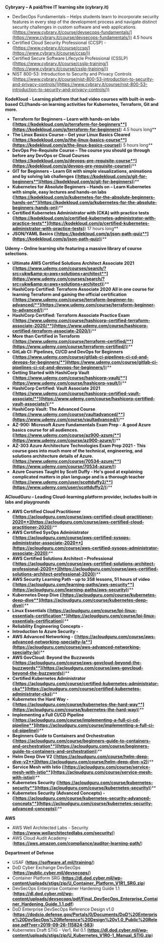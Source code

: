 **Cybryary – A paid/free IT learning site (cybrary.it)**

- DevSecOps Fundamentals – Helps students learn to incorporate security features in every step of the development process and navigate distinct security challenges in custom software and web applications. ([https://www.cybrary.it/course/devsecops-fundamentals/](https://www.cybrary.it/course/devsecops-fundamentals/)) 4.5 hours
- Certified Cloud Security Professional (CCSP) - ([https://www.cybrary.it/course/ccsp/](https://www.cybrary.it/course/ccsp/))
- Certified Secure Software Lifecycle Professional (CSSLP) ([https://www.cybrary.it/course/csslp-training/](https://www.cybrary.it/course/csslp-training/))
- NIST 800-53: Introduction to Security and Privacy Controls ([https://www.cybrary.it/course/nist-800-53-introduction-to-security-and-privacy-controls/](https://www.cybrary.it/course/nist-800-53-introduction-to-security-and-privacy-controls/))

**KodeKloud**  **- Learning platfrom that had video courses with built-in web-based CLI/hands-on learning activities for Kubernetes, Terraform, Git and more.**

- **Terraform for Beginners – Learn with hands-on labs (**[**https://kodekloud.com/p/terraform-for-beginners**](https://kodekloud.com/p/terraform-for-beginners)**) 4.5 hours long**
- **The Linux Basics Course – Get your Linux Basics Cleared (**[**https://kodekloud.com/p/the-linux-basics-course**](https://kodekloud.com/p/the-linux-basics-course)**) 5 hours long**
- **DevOps Pre-Requisite Course – The course you should go through before any DevOps or Cloud Courses (**[**https://kodekloud.com/p/devops-pre-requisite-course**](https://kodekloud.com/p/devops-pre-requisite-course)**)**
- **GIT for Beginners – Learn Git with simple visualizations, animations and by solving lab challenges (**[**https://kodekloud.com/p/git-for-beginners**](https://kodekloud.com/p/git-for-beginners)**)**
- **Kubernetes for Absolute Beginners – Hands on – Learn Kubernetes with simple, easy lectures and hands-on labs (**[**https://kodekloud.com/p/kubernetes-for-the-absolute-beginners-hands-on**](https://kodekloud.com/p/kubernetes-for-the-absolute-beginners-hands-on)**)**
- **Certified Kubernetes Administrator with (CKA) with practice tests (**[**https://kodekloud.com/p/certified-kubernetes-administrator-with-practice-tests**](https://kodekloud.com/p/certified-kubernetes-administrator-with-practice-tests)**) 17 hours long**
- **JSON/YAML Basics (**[**https://kodekloud.com/p/json-path-quiz**](https://kodekloud.com/p/json-path-quiz)**)**

**Udemy – Online learning site featuring a massive library of course selections.**

- **Ultimate AWS Certified Solutions Architect Associate 2021 (**[**https://www.udemy.com/courses/search/?src=ukw&amp;q=aws+solutions+architect**](https://www.udemy.com/courses/search/?src=ukw&amp;q=aws+solutions+architect)**)**
- **HashiCorp Certified: Terraform Associate 2020 All in one course for learning Terraform and gaining the official certification (**[**https://www.udemy.com/course/terraform-beginner-to-advanced/**](https://www.udemy.com/course/terraform-beginner-to-advanced/)**)**
- **HashiCorp Certified: Terraform Associate Practice Exam (**[**https://www.udemy.com/course/hashicorp-certified-terraform-associate-2020/**](https://www.udemy.com/course/hashicorp-certified-terraform-associate-2020/)**)**
- **More than Certified in Terraform (**[**https://www.udemy.com/course/terraform-certified/**](https://www.udemy.com/course/terraform-certified/)**)**
- **GitLab CI: Pipelines, CI/CD and DevOps for Beginners (**[**https://www.udemy.com/course/gitlab-ci-pipelines-ci-cd-and-devops-for-beginners/**](https://www.udemy.com/course/gitlab-ci-pipelines-ci-cd-and-devops-for-beginners/)**)**
- **Getting Started with HashiCorp Vault (**[**https://www.udemy.com/course/hashicorp-vault/**](https://www.udemy.com/course/hashicorp-vault/)**)**
- **HashiCorp Certified: Vault Associate 2021 (**[**https://www.udemy.com/course/hashicorp-certified-vault-associate/**](https://www.udemy.com/course/hashicorp-certified-vault-associate/)**)**
- **HashiCorp Vault: The Advanced Course (**[**https://www.udemy.com/course/vaultadvanced/**](https://www.udemy.com/course/vaultadvanced/)**)**
- **AZ-900: Microsoft Azure Fundamentals Exam Prep - A good Azure basics course for all audiences. (**[**https://www.udemy.com/course/az900-azure/**](https://www.udemy.com/course/az900-azure/)**)**
- **AZ-303 Azure Architecture Technologies Exam Prep 2021 - This course goes into much more of the technical, engineering, and solutions architecture details of Azure. (**[**https://www.udemy.com/course/70534-azure/**](https://www.udemy.com/course/70534-azure/)**)
- **Azure Courses Taught by Scott Duffy - He's good at explaining complicated matters in plan language and is a thorough teacher (**[**https://www.udemy.com/user/scottduffy2/**](https://www.udemy.com/user/scottduffy2/)**)**

**ACloudGuru – Leading Cloud-learning platform provider, includes built-in labs and playgrounds**

- **AWS Certified Cloud Practitioner (**[**https://acloudguru.com/course/aws-certified-cloud-practitioner-2020**](https://acloudguru.com/course/aws-certified-cloud-practitioner-2020)**)**
- **AWS Certified SysOps Administrator (**[**https://acloudguru.com/course/aws-certified-sysops-administrator-associate-2020**](https://acloudguru.com/course/aws-certified-sysops-administrator-associate-2020)**)**
- **AWS Certified Solutions Architect – Professional (**[**https://acloudguru.com/course/aws-certified-solutions-architect-professional-2020**](https://acloudguru.com/course/aws-certified-solutions-architect-professional-2020)**)**
- **AWS Security Learning Path – up to 358 lessons, 51 hours of video (**[**https://acloudguru.com/learning-paths/aws-security**](https://acloudguru.com/learning-paths/aws-security)**)**
- **Kubernetes Deep Dive (**[**https://acloudguru.com/course/kubernetes-deep-dive**](https://acloudguru.com/course/kubernetes-deep-dive)**)**
- **Linux Essentials (**[**https://acloudguru.com/course/lpi-linux-essentials-certification**](https://acloudguru.com/course/lpi-linux-essentials-certification)**)**
- **Reliability Engineering Concepts -**
- **Introduction to Azure Security -**
- **AWS Advanced Networking - (**[**https://acloudguru.com/course/aws-advanced-networking-specialty-la**](https://acloudguru.com/course/aws-advanced-networking-specialty-la)**)**
- **AWS GovCloud: Beyond the Buzzwords (**[**https://acloudguru.com/course/aws-govcloud-beyond-the-buzzwords**](https://acloudguru.com/course/aws-govcloud-beyond-the-buzzwords)**)**
- **Certified Kubernetes Administrator (**[**https://acloudguru.com/course/certified-kubernetes-administrator-cka**](https://acloudguru.com/course/certified-kubernetes-administrator-cka)**)**
- **Kubernetes the Hard Way - (**[**https://acloudguru.com/course/kubernetes-the-hard-way**](https://acloudguru.com/course/kubernetes-the-hard-way)**)**
- **Implementing a Full CI/CD Pipeline (**[**https://acloudguru.com/course/implementing-a-full-ci-cd-pipeline**](https://acloudguru.com/course/implementing-a-full-ci-cd-pipeline)**)**
- **Beginners Guide to Containers and Orchestration (**[**https://acloudguru.com/course/beginners-guide-to-containers-and-orchestration**](https://acloudguru.com/course/beginners-guide-to-containers-and-orchestration)**)**
- **Helm Deep Dive V2 (**[**https://acloudguru.com/course/helm-deep-dive-v2**](https://acloudguru.com/course/helm-deep-dive-v2)**)**
- **Service Mesh with Istio (**[**https://acloudguru.com/course/service-mesh-with-istio**](https://acloudguru.com/course/service-mesh-with-istio)**)**
- **Kubernetes Security (**[**https://acloudguru.com/course/kubernetes-security**](https://acloudguru.com/course/kubernetes-security)**)**
- **Kubernetes Security (Advanced Concepts) - (**[**https://acloudguru.com/course/kubernetes-security-advanced-concepts**](https://acloudguru.com/course/kubernetes-security-advanced-concepts)**)**

**AWS**
-  AWS Well Architected Labs - Security (**https://www.wellarchitectedlabs.com/security/**)
-  AWS Cloud Audit Academy - (**https://aws.amazon.com/compliance/auditor-learning-path/**)

**Department of Defense**
- USAF (**https://software.af.mil/training/**) 
- DoD Cyber Exchange DevSecOps (**https://public.cyber.mil/devsecops/**)
- Container Platform SRG (**https://dl.dod.cyber.mil/wp-content/uploads/stigs/zip/U_Container_Platform_V1R1_SRG.zip**)
- DevSecOps Enterprise Container Hardening Guide 1.1 (**https://dl.dod.cyber.mil/wp-content/uploads/devsecops/pdf/Final_DevSecOps_Enterprise_Container_Hardening_Guide_1.1.pdf**)
- DoD Enterprise DevSecOps Reference Design v1.0 (**https://dodcio.defense.gov/Portals/0/Documents/DoD%20Enterprise%20DevSecOps%20Reference%20Design%20v1.0_Public%20Release.pdf?ver=2019-09-26-115824-583**)
- Kubernetes Draft STIG - Ver1, Rel 0.1 (**https://dl.dod.cyber.mil/wp-content/uploads/stigs/zip/U_Kubernetes_V1R0-1_Manual_STIG.zip**)
